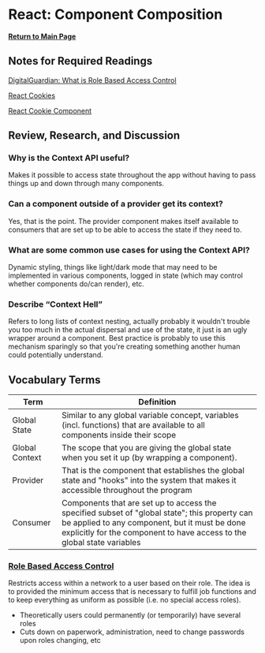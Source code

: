 # React: Component Composition
**[Return to Main Page](https://annethor.github.io/reading-notes/)**

## Notes for Required Readings

[DigitalGuardian: What is Role Based Access Control](#role-based-access-control)

[React Cookies](https://www.npmjs.com/package/react-cookies)

[React Cookie Component](https://www.npmjs.com/package/react-cookie)

## Review, Research, and Discussion

### Why is the Context API useful?

Makes it possible to access state throughout the app without having to pass things up and down through many components.

### Can a component outside of a provider get its context?

Yes, that is the point. The provider component makes itself available to consumers that are set up to be able to access the state if they need to.

### What are some common use cases for using the Context API?

Dynamic styling, things like light/dark mode that may need to be implemented in various components, logged in state (which may control whether components do/can render), etc.

### Describe “Context Hell”

Refers to long lists of context nesting, actually probably it wouldn't trouble you too much in the actual dispersal and use of the state, it just is an ugly wrapper around a component. Best practice is probably to use this mechanism sparingly so that you're creating something another human could potentially understand.

## Vocabulary Terms

Term | Definition
---- | ----------
Global State | Similar to any global variable concept, variables (incl. functions) that are available to all components inside their scope
Global Context | The scope that you are giving the global state when you set it up (by wrapping a component).
Provider | That is the component that establishes the global state and "hooks" into the system that makes it accessible throughout the program
Consumer | Components that are set up to access the specified subset of "global state"; this property can be applied to any component, but it must be done explicitly for the component to have access to the global state variables

### [Role Based Access Control](https://digitalguardian.com/blog/what-role-based-access-control-rbac-examples-benefits-and-more)

Restricts access within a network to a user based on their role. The idea is to provided the minimum access that is necessary to fulfill job functions and to keep everything as uniform as possible (i.e. no special access roles).
- Theoretically users could permanently (or temporarily) have several roles
- Cuts down on paperwork, administration, need to change passwords upon roles changing, etc
